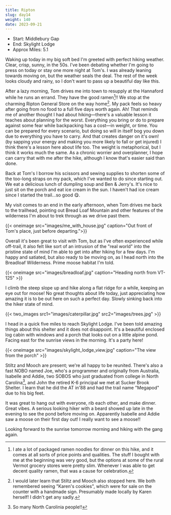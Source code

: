```yaml
---
title: Ripton
slug: day14
weight: 140
date: 2023-09-21
---
```


- Start: Middlebury Gap
- End: Skylight Lodge
- Approx Miles: 5.1

Waking up today in my big soft bed I'm greeted with perfect hiking weather. Clear, crisp, sunny, in the 50s. I've been debating whether I'm going to press on today or stay one more night at Tom's. I was already leaning towards moving on, but the weather seals the deal. The rest of the week looks cloudy and rainy, so I don't want to pass up a beautiful day like this.

After a lazy morning, Tom drives me into town to resupply at the Hannaford while he runs an errand. They have the good ramen[^1]!! We stop at the charming Ripton General Store on the way home[^2]. My pack feels so heavy after going from no food to a full five days worth again. Ah! That reminds me of another thought I had about hiking—there's a valuable lesson it teaches about planning for the worst. Everything you bring or do to prepare against some fear while backpacking has a cost—in weight, or time. You can be prepared for every scenario, but doing so will in itself bog you down due to everything you have to carry. And that creates danger on it's own! (by sapping your energy and making you more likely to fall or get injured) I think there's a lesson here about life too. The weight is metaphorical, but I think it works much the same. As a chronic worrier and overplanner, I hope can carry that with me after the hike, although I know that's easier said than done.

Back at Tom's I borrow his scissors and sewing supplies to shorten some of the too-long straps on my pack, which I've wanted to do since starting out. We eat a delicious lunch of dumpling soup and Ben & Jerry's. It's nice to just sit on the porch and eat ice cream in the sun. I haven't had ice cream since I started the trail...so good 😋.

My visit comes to an end in the early afternoon, when Tom drives me back to the trailhead, pointing out Bread Loaf Mountain and other features of the wilderness I'm about to trek through as we drive past them.

{{< oneimage src="images/me_with_house.jpg" caption="Out front of Tom's place, just before departing.">}}

Overall it's been great to visit with Tom, but as I've often experienced while off-trail, it also felt like sort of an intrusion of the "real world" into the pristine state of mind I'm able to get into after hiking for a few days. I'm happy and satiated, but also ready to be moving on, as I head north into the Breadloaf Wilderness. Prime moose habitat I'm told.

{{< oneimage src="images/breadloaf.jpg" caption="Heading north from VT-125" >}}

I climb the steep slope up and hike along a flat ridge for a while, keeping an eye out for moose! No great thoughts about life today, just appreciating how amazing it is to be out here on such a perfect day. Slowly sinking back into the hiker state of mind.

{{< two_images src1="images/caterpillar.jpg" src2="images/trees.jpg" >}}

I head in a quick five miles to reach Skylight Lodge. I've been told amazing things about this shelter and it does not disappoint. It's a beautiful enclosed log cabin with windows and a porch that looks out on a little alpine pond. Facing east for the sunrise views in the morning. It's a party here!

{{< oneimage src="images/skylight_lodge_view.jpg" caption="The view from the porch" >}}

Stiltz and Mooch are present; we're all happy to be reunited. There's also a fast NOBO named Joe, who's a programmer and originally from Australia, Isabelle and Addie, two SOBOS who just graduated from college in North Carolina[^3], and John the retired K-6 principal we met at Sucker Brook Shelter. I learn that he did the AT in'88 and had the trail name "Megapod" due to his big feet.

It was great to hang out with everyone, rib each other, and make dinner. Great vibes. A serious looking hiker with a beard showed up late in the evening to see the pond before moving on. Apparently Isabelle and Addie saw a moose on their first day out! I really want to see a moose!!

Looking forward to the sunrise tomorrow morning and hiking with the gang again.

[^1]: I ate a lot of packaged ramen noodles for dinner on this hike, and it comes at all sorts of price points and qualities. The stuff I bought with me at the beginning was very good, but the options at some of the rural Vermot grocery stores were pretty slim. Whenever I was able to get decent quality ramen, that was a cause for celebration.
[^2]: I would later learn that Stiltz and Mooch also stopped here. We both remembered seeing "Karen's cookies", which were for sale on the counter with a handmade sign. Presumably made locally by Karen herself! I didn't get any sadly.
[^3]: So many North Carolinia people!!
